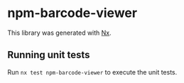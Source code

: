 # npm-barcode-viewer

This library was generated with [Nx](https://nx.dev).

## Running unit tests

Run `nx test npm-barcode-viewer` to execute the unit tests.
